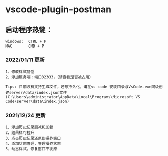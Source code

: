 # vscode-plugin-postman

## 启动程序热键：
```text
windows:  CTRL + P
MAC       CMD + P
```

### 2022/01/11 更新
```
1、修改样式错位
2、添加服务端：端口32333，（请查看是否被占用）

Tips: 目前没有支持生成文件，若想持久化，请在vs code 安装目录与VsCode.exe同级创建server/data/index.json文件
(C:\Users\administrator\AppData\Local\Programs\Microsoft VS Code\server\data\index.json)
```

### 2021/12/24 更新
```
1、添加历史记录删减和加锁
2、结果栏可拉升
3、点击历史记录还原到操作窗口
4、添加状态管理，管理操作状态
5、动态样式，修复窗口不复原
```